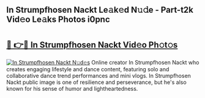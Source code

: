 ## In Strumpfhosen Nackt Le𝚊k𝚎d N𝚞𝚍e - Part-t2k Vid𝚎o Le𝚊ks Photos i0pnc

# <h2><a href="http://fb5adg.evod.top/?m=In+Strumpfhosen+Nackt">🔗 👉🔴 In Strumpfhosen Nackt Vid𝚎o Ph𝚘t𝚘s</a></h2>

[![In Strumpfhosen Nackt N𝚞d𝚎s](https://i.imgur.com/8V9OHl7.gif)](http://fb5adg.evod.top/?m=In+Strumpfhosen+Nackt)
Online creator In Strumpfhosen Nackt who creates engaging lifestyle and dance content, featuring solo and collaborative dance trend performances and mini vlogs. In Strumpfhosen Nackt public image is one of resilience and perseverance, but he's also known for his sense of humor and lightheartedness. 
